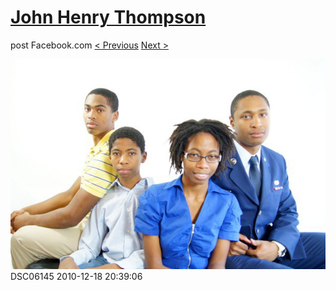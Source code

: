 # [John Henry Thompson](../README.md)
post Facebook.com
[< Previous](2010-12-18-36.md) [Next >](2010-12-18-38.md)

[![](../media/2010-12-18/Fam-2010-DSC06145.jpg)](../README.md)
DSC06145
2010-12-18 20:39:06